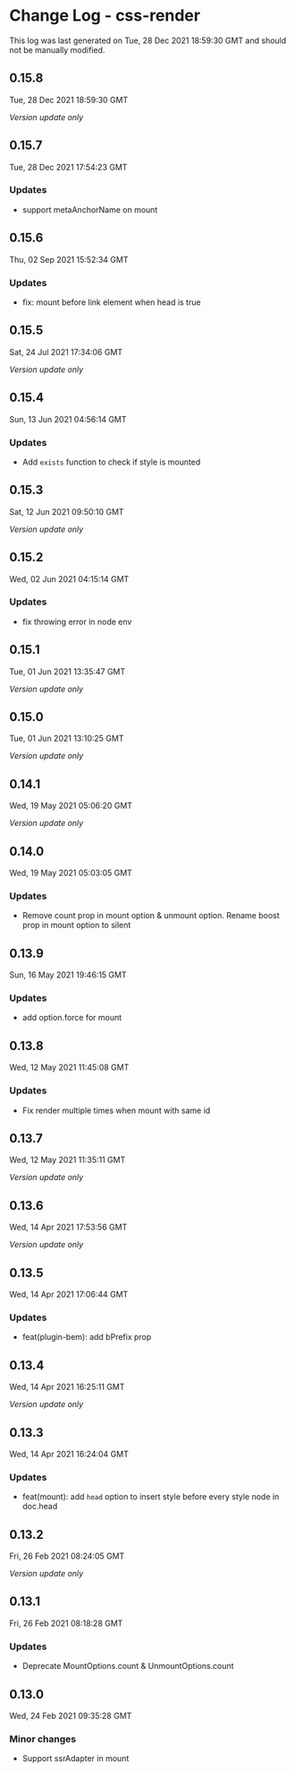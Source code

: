 # Change Log - css-render

This log was last generated on Tue, 28 Dec 2021 18:59:30 GMT and should not be manually modified.

## 0.15.8
Tue, 28 Dec 2021 18:59:30 GMT

_Version update only_

## 0.15.7
Tue, 28 Dec 2021 17:54:23 GMT

### Updates

- support metaAnchorName on mount

## 0.15.6
Thu, 02 Sep 2021 15:52:34 GMT

### Updates

- fix: mount before link element when head is true

## 0.15.5
Sat, 24 Jul 2021 17:34:06 GMT

_Version update only_

## 0.15.4
Sun, 13 Jun 2021 04:56:14 GMT

### Updates

- Add `exists` function to check if style is mounted

## 0.15.3
Sat, 12 Jun 2021 09:50:10 GMT

_Version update only_

## 0.15.2
Wed, 02 Jun 2021 04:15:14 GMT

### Updates

- fix throwing error in node env

## 0.15.1
Tue, 01 Jun 2021 13:35:47 GMT

_Version update only_

## 0.15.0
Tue, 01 Jun 2021 13:10:25 GMT

_Version update only_

## 0.14.1
Wed, 19 May 2021 05:06:20 GMT

_Version update only_

## 0.14.0
Wed, 19 May 2021 05:03:05 GMT

### Updates

- Remove count prop in mount option & unmount option. Rename boost prop in mount option to silent

## 0.13.9
Sun, 16 May 2021 19:46:15 GMT

### Updates

- add option.force for mount

## 0.13.8
Wed, 12 May 2021 11:45:08 GMT

### Updates

- Fix render multiple times when mount with same id

## 0.13.7
Wed, 12 May 2021 11:35:11 GMT

_Version update only_

## 0.13.6
Wed, 14 Apr 2021 17:53:56 GMT

_Version update only_

## 0.13.5
Wed, 14 Apr 2021 17:06:44 GMT

### Updates

- feat(plugin-bem): add bPrefix prop

## 0.13.4
Wed, 14 Apr 2021 16:25:11 GMT

_Version update only_

## 0.13.3
Wed, 14 Apr 2021 16:24:04 GMT

### Updates

- feat(mount): add `head` option to insert style before every style node in doc.head

## 0.13.2
Fri, 26 Feb 2021 08:24:05 GMT

_Version update only_

## 0.13.1
Fri, 26 Feb 2021 08:18:28 GMT

### Updates

- Deprecate MountOptions.count & UnmountOptions.count

## 0.13.0
Wed, 24 Feb 2021 09:35:28 GMT

### Minor changes

- Support ssrAdapter in mount

